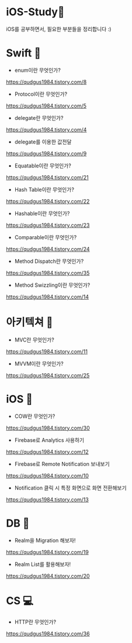 # iOS-Study🌱

iOS를 공부하면서, 필요한 부분들을 정리합니다 :)


<h1>Swift 👾</h1>

- enum이란 무엇인가?

https://qudgus1984.tistory.com/8

- Protocol이란 무엇인가?

https://qudgus1984.tistory.com/5

- delegate란 무엇인가?

https://qudgus1984.tistory.com/4

- delegate를 이용한 값전달

https://qudgus1984.tistory.com/9

- Equatable이란 무엇인가?

https://qudgus1984.tistory.com/21

- Hash Table이란 무엇인가?

https://qudgus1984.tistory.com/22

- Hashable이란 무엇인가?

https://qudgus1984.tistory.com/23

- Comparable이란 무엇인가?

https://qudgus1984.tistory.com/24

- Method Dispatch란 무엇인가?

https://qudgus1984.tistory.com/35

- Method Swizzling이란 무엇인가?

https://qudgus1984.tistory.com/14

<h1>아키텍쳐 👻</h1>

- MVC란 무엇인가?

https://qudgus1984.tistory.com/11

- MVVM이란 무엇인가?

https://qudgus1984.tistory.com/25

<h1>iOS 🍎</h1>

- COW란 무엇인가?

https://qudgus1984.tistory.com/30

- Firebase로 Analytics 사용하기

https://qudgus1984.tistory.com/12

- Firebase로 Remote Notification 보내보기

https://qudgus1984.tistory.com/10

- Notification 클릭 시 특정 화면으로 화면 전환해보기

https://qudgus1984.tistory.com/13

<h1>DB 🧱</h1>

- Realm을 Migration 해보자!

https://qudgus1984.tistory.com/19

- Realm List를 활용해보자!

https://qudgus1984.tistory.com/20


<h1>CS 💻</h1>

- HTTP란 무엇인가?

https://qudgus1984.tistory.com/36
